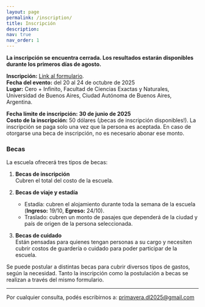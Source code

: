 ```yaml
---
layout: page
permalink: /inscription/
title: Inscripción
description: 
nav: true
nav_order: 1
---
```



**La inscripción se encuentra cerrada. Los resultados estarán disponibles durante los primeros días de agosto.**

**Inscripción:** [Link al formulario](https://forms.gle/nW7NY1SyEexnS54q8).  
**Fecha del evento:** del 20 al 24 de octubre de 2025  
**Lugar:** Cero + Infinito, Facultad de Ciencias Exactas y Naturales, Universidad de Buenos Aires, Ciudad Autónoma de Buenos Aires, Argentina.

**Fecha límite de inscripción:** <strong>30 de junio de 2025</strong>  
**Costo de la inscripción:** 50 dólares (¡becas de inscripción disponibles!). La inscripción se paga solo una vez que la persona es aceptada. En caso de otorgarse una beca de inscripción, no es necesario abonar ese monto.

### Becas

La escuela ofrecerá tres tipos de becas:

1. **Becas de inscripción**  
   Cubren el total del costo de la escuela.

2. **Becas de viaje y estadía**  
   - Estadía: cubren el alojamiento durante toda la semana de la escuela (**Ingreso:** 19/10, **Egreso:** 24/10).  
   - Traslado: cubren un monto de pasajes que dependerá de la ciudad y país de origen de la persona seleccionada.

3. **Becas de cuidado**  
   Están pensadas para quienes tengan personas a su cargo y necesiten cubrir costos de guardería o cuidado para poder participar de la escuela.

Se puede postular a distintas becas para cubrir diversos tipos de gastos, según la necesidad. Tanto la inscripción como la postulación a becas se realizan a través del mismo formulario.

---

Por cualquier consulta, podés escribirnos a: <a href="mailto:primavera.dl2025@gmail.com">primavera.dl2025@gmail.com</a>
